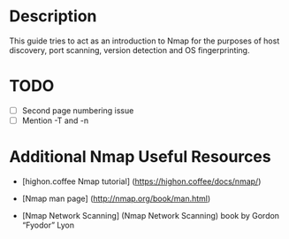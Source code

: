 # Description

This guide tries to act as an introduction to Nmap for the purposes of host discovery, port scanning, version detection and OS fingerprinting.

# TODO

- [ ] Second page numbering issue
- [ ] Mention -T and -n

# Additional Nmap Useful Resources

- [highon.coffee Nmap tutorial] (https://highon.coffee/docs/nmap/)

- [Nmap man page] (http://nmap.org/book/man.html)

- [Nmap Network Scanning] (Nmap Network Scanning) book by Gordon “Fyodor” Lyon